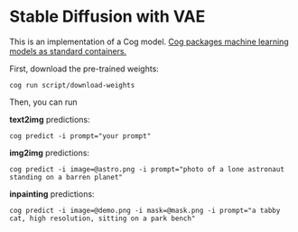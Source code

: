 # Stable Diffusion with VAE

This is an implementation of a Cog model. [Cog packages machine learning models as standard containers.](https://github.com/replicate/cog)

First, download the pre-trained weights:

    cog run script/download-weights

Then, you can run

**text2img** predictions:

    cog predict -i prompt="your prompt"

**img2img** predictions:
	
	cog predict -i image=@astro.png -i prompt="photo of a lone astronaut standing on a barren planet"
	
**inpainting** predictions:
	
	cog predict -i image=@demo.png -i mask=@mask.png -i prompt="a tabby cat, high resolution, sitting on a park bench"
